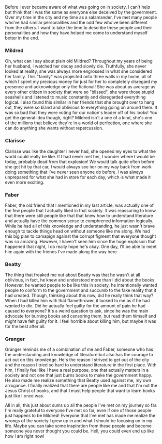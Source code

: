 Before I ever became aware of what was going on in society, I can't help but think that I was the same as everyone else deceived by the government. Over my time in the city and my time as a salamander, I've met many people who've had similar personalities and the odd few who've been different from the others. I want to take the time to describe these people and their personalities and how they have helped me come to understand myself better in the end.

### Mildred

Oh, what can I say about plain old Mildred? Throughout my years of being her husband, I watched her decay and slowly die. Truthfully, she never looked at reality, she was always more engrossed in what she considered her family. This "family" was projected onto three walls in my home, all of which I spent my precious money for just for her to completely disregard my presence and acknowledge only the fictional! She was about as average as every other citizen in society that were so "blissed", she wore those stupid seashells and listened to music constantly and disregarded everything logical. I also found this similar in her friends that she brought over to hang out, they were so bland and oblivious to everything going on around them. It was so bad that they were voting for our nation's leader off of his looks! You get the general idea though, right? Mildred isn't a one of a kind, she's one of the millions that believe they're in a world of perfection, one where she can do anything she wants without repercussion.

### Clarisse

Clarisse was like the daughter I never had, she opened my eyes to what the world could really be like. If I had never met her, I wonder where I would be today, probably dead from that explosion! We would talk quite often before she got hit by that car, I would always see her on my way back from work doing something that I've never seen anyone do before. I was always unprepared for what she had in store for each day, which is what made it even more exciting.

### Faber

Faber, the old friend that I mentioned in my last article, was actually one of the few people that I actually liked in that society. It was reassuring to know that there were still people like that that knew how to understand literature and actually have the common sense to comphrened information logically. While he had all of this knowledge and understanding, he just wasn't brave enough to tackle things head on without someone like me along. We had this big plan to camapign against the corrupt figment that everyone thought was so amazing. However, I haven't seen him since the huge explosion that happened that night, I do really hope he's okay. One day, I'll be able to meet him again with the friends I've made along the way here.

### Beatty

The thing that freaked me out about Beatty was that he wasn't at all oblivious, in fact, he knew and understood more than I did about the books. However, he wanted people to be like this in society, he intentionally wanted people to conform to the government and succumb to the fake reality that it had created. Though, thinking about this now, did he really think that way? When I had killed him with that flamethrower, it looked to me as if he had _wanted_ to die. Did he actually feel guilty for the amount of pain he had caused to everyone? It's a weird question to ask, since he was the main advocate for burning books and censoring them, but read them himself and might have felt guilty for it. I feel horrible about killing him, but maybe it was for the best after all.

### Granger

Granger reminds me of a combination of me and Faber, someone who has the understanding and knowledge of literature but also has the courage to act out on this knowledge. He's the reason I strived to get out of the city and the reason I tried so hard to understand literature in the first place. With him, I finally feel like I have a real purpose, one that actually matters in a society and not one that just burns books to make the government happy. He also made me realize something that Beatty used against me, my own arrogance. I finally realized that there are people like me and that I'm not the Jesus Christ of books, and that I must help people that want to learn books just like I once was.

All in all, this just about sums up all the people I've met on my journey so far. I'm really grateful to everyone I've met so far, even if one of those people just happens to be Mildred! Everyone that I've met has made me realize the wrongs of the society I grew up in and what I should be focusing on in my life. Maybe you can take some inspiration from these people and become someone you never thought you could be. Hell, you could even end up like how I am right now!
